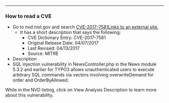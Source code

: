 - - -
### How to read a CVE
- Go to nvd.nist.gov and search [CVE-2017-7581Links to an external site.](https://nvd.nist.gov/vuln/detail/CVE-2017-7581)
    - It has a short description that says the following:
        - CVE Dictionary Entry: CVE-2017-7581
        - Original Release Date: 04/07/2017
        - Last Revised: 04/13/2017
        - Source: MITRE
- Description
- SQL injection vulnerability in NewsController.php in the News module 5.3.2 and earlier for TYPO3 allows unauthenticated users to execute arbitrary SQL commands via vectors involving overwriteDemand for order and OrderByAllowed.

While in the NVD listing, click on View Analysis Description to learn more about this vulnerability.